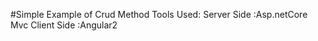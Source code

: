 #Simple Example of Crud Method
Tools Used: 
      Server Side :Asp.netCore Mvc
      Client Side :Angular2
